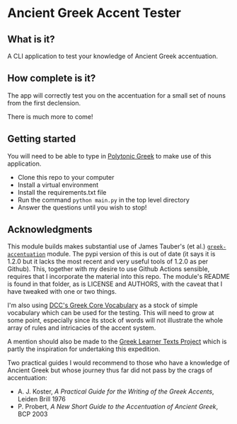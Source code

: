 # Ancient Greek Accent Tester

## What is it?

A CLI application to test your knowledge of Ancient Greek accentuation.

## How complete is it?

The app will correctly test you on the accentuation for a small set of nouns from the first declension.

There is much more to come!

## Getting started

You will need to be able to type in [Polytonic Greek](https://patristica.net/graeca/how-to-type-in-greek/) to make use of this application.

- Clone this repo to your computer
- Install a virtual environment
- Install the requirements.txt file
- Run the command `python main.py` in the top level directory
- Answer the questions until you wish to stop!

## Acknowledgments

This module builds makes substantial use of James Tauber's (et al.) [`greek-accentuation`](https://github.com/jtauber/greek-accentuation) module. The pypi version of this is out of date (it says it is 1.2.0 but it lacks the most recent and very useful tools of 1.2.0 as per Github). This, together with my desire to use Github Actions sensible, requires that I incorporate the material into this repo. The module's README is found in that folder, as is LICENSE and AUTHORS, with the caveat that I have tweaked with one or two things.

I'm also using [DCC's Greek Core Vocabulary](https://dcc.dickinson.edu/greek-core-list) as a stock of simple vocabulary which can be used for the testing. This will need to grow at some point, especially since its stock of words will not illustrate the whole array of rules and intricacies of the accent system.

A mention should also be made to the [Greek Learner Texts Project](https://greek-learner-texts.org/) which is partly the inspiration for undertaking this expedition.

Two practical guides I would recommend to those who have a knowledge of Ancient Greek but whose journey thus far did not pass by the crags of accentuation:
- A. J. Koster, *A Practical Guide for the Writing of the Greek Accents*, Leiden Brill 1976
- P. Probert, *A New Short Guide to the Accentuation of Ancient Greek*, BCP 2003